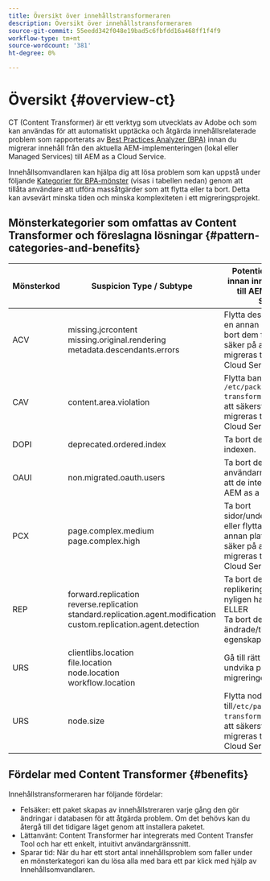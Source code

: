 ```yaml
---
title: Översikt över innehållstransformeraren
description: Översikt över innehållstransformeraren
source-git-commit: 55eedd342f048e19bad5c6fbfdd16a468ff1f4f9
workflow-type: tm+mt
source-wordcount: '381'
ht-degree: 0%

---
```


# Översikt {#overview-ct}

CT (Content Transformer) är ett verktyg som utvecklats av Adobe och som kan användas för att automatiskt upptäcka och åtgärda innehållsrelaterade problem som rapporterats av [Best Practices Analyzer (BPA)](/help/journey-migration/best-practices-analyzer/overview-best-practices-analyzer.md) innan du migrerar innehåll från den aktuella AEM-implementeringen (lokal eller Managed Services) till AEM as a Cloud Service.

Innehållsomvandlaren kan hjälpa dig att lösa problem som kan uppstå under följande [Kategorier för BPA-mönster](https://experienceleague.adobe.com/docs/experience-manager-pattern-detection/table-of-contents/aso.html) (visas i tabellen nedan) genom att tillåta användare att utföra massåtgärder som att flytta eller ta bort. Detta kan avsevärt minska tiden och minska komplexiteten i ett migreringsprojekt.

## Mönsterkategorier som omfattas av Content Transformer och föreslagna lösningar {#pattern-categories-and-benefits}

| Mönsterkod | Suspicion Type / Subtype | Potentiell korrigering innan innehåll migreras till AEM as a Cloud Service |
|--------------|--------------------------------------------------------------------------------------------------------------------|------------------------------------------------------------------------------------------------------------------------------------|
| ACV | missing.jcrcontent <br> missing.original.rendering <br> metadata.descendants.errors | Flytta dessa resurser till en annan plats eller ta bort dem för att vara säker på att de inte migreras till AEM as a Cloud Service. |
| CAV | content.area.violation | Flytta banorna tillfälligt till `/etc/packages/content-transformation/paths` för att säkerställa att de inte migreras till AEM as a Cloud Service. |
| DOPI | deprecated.ordered.index | Ta bort de föråldrade indexen. |
| OAUI | non.migrated.oauth.users | Ta bort de här användarna för att se till att de inte migreras till AEM as a Cloud Service. |
| PCX | page.complex.medium <br> page.complex.high | Ta bort sidor/underordnade sidor eller flytta dem till en annan plats för att vara säker på att de inte migreras till AEM as a Cloud Service. |
| REP | forward.replication <br> reverse.replication <br> standard.replication.agent.modification <br> custom.replication.agent.detection | Ta bort de replikeringsagenter som nyligen har skapats. <br> ELLER <br> Ta bort de ändrade/tillagda egenskaperna. |
| URS | clientlibs.location <br> file.location <br> node.location <br> workflow.location | Gå till rätt plats för att undvika problem under migreringen. |
| URS | node.size | Flytta noderna tillfälligt till`/etc/packages/content-transformation/paths` för att säkerställa att de inte migreras till AEM as a Cloud Service. |

## Fördelar med Content Transformer {#benefits}

Innehållstransformeraren har följande fördelar:

* Felsäker: ett paket skapas av innehållstreraren varje gång den gör ändringar i databasen för att åtgärda problem. Om det behövs kan du återgå till det tidigare läget genom att installera paketet.
* Lättanvänt: Content Transformer har integrerats med Content Transfer Tool och har ett enkelt, intuitivt användargränssnitt.
* Sparar tid: När du har ett stort antal innehållsproblem som faller under en mönsterkategori kan du lösa alla med bara ett par klick med hjälp av Innehållsomvandlaren.
